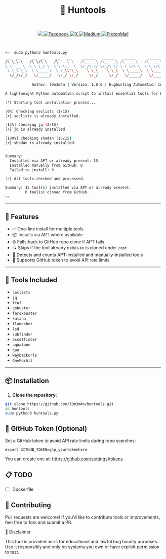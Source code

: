 <h1 align="center">🐞 Huntools</h1>
<br>
<p align="center">
    <a href="https://visitorbadge.io/status?path=https%3A%2F%2Fgithub.com%2Fl0n3m4n%2FSearchToolkit">
        <img src="https://api.visitorbadge.io/api/visitors?path=https%3A%2F%2Fgithub.com%2Fl0n3m4n%2Fbughunting-automation&label=Visitors&countColor=%2337d67a" />
    </a>
    <a href="https://www.facebook.com/UEVOLVJU">
        <img src="https://img.shields.io/badge/Facebook-%231877F2.svg?style=for-the-badge&logo=Facebook&logoColor=white" alt="Facebook">
    </a>
      <a href="https://www.twitter.com/UEVOLVJU">
        <img src="https://img.shields.io/badge/Twitter-%23000000.svg?style=for-the-badge&logo=X&logoColor=white" alt="X">
    </a>
    <a href="https://medium.com/@l0n3m4n">
        <img src="https://img.shields.io/badge/Medium-12100E?style=for-the-badge&logo=medium&logoColor=white" alt="Medium">
    </a> 
    <a href="mailto:l0n3m4n@proton.me">
      <img src="https://img.shields.io/badge/ProtonMail-6001D2?style=for-the-badge&logo=protonmail&logoColor=white" alt="ProtonMail">
    </a>
</p>
<br/>

```bash
~>  sudo python3 huntools.py
 __  __     __  __     __   __     ______   ______   ______     ______     __         ______    
/\ \_\ \   /\ \/\ \   /\ "-.\ \   /\__  _\ /\__  _\ /\  __ \   /\  __ \   /\ \       /\  ___\   
\ \  __ \  \ \ \_\ \  \ \ \-.  \  \/_/\ \/ \/_/\ \/ \ \ \/\ \  \ \ \/\ \  \ \ \____  \ \___  \  
 \ \_\ \_\  \ \_____\  \ \_\\"\_\    \ \_\    \ \_\  \ \_____\  \ \_____\  \ \_____\  \/\_____\ 
  \/_/\/_/   \/_____/   \/_/ \/_/     \/_/     \/_/   \/_____/   \/_____/   \/_____/   \/_____/ 
                                                                                                                      
            Author: l0n3m4n | Version: 1.0.0 | Bughunting Automation Installer 

A lightweight Python automation script to install essential tools for bug bounty and penetration testing via APT or GitHub clone fallback — with smart checks and status reporting.

[*] Starting tool installation process...

[6%] Checking seclists (1/15)
[+] seclists is already installed.

[13%] Checking jq (2/15)
[+] jq is already installed.

[100%] Checking shodan (15/15)
[+] shodan is already installed.


Summary:
  Installed via APT or already present: 15
  Installed manually from GitHub: 0
  Failed to install: 0

[✓] All tools checked and processed.

Summary: 15 tool(s) installed via APT or already present.
         0 tool(s) cloned from GitHub.
~>                                        
```
---

## 🚀 Features

- ✅ One-line install for multiple tools
- 📦 Installs via APT where available
- 🌐 Falls back to GitHub repo clone if APT fails
- 🔍 Skips if the tool already exists or is cloned under `/opt`
- 🧠 Detects and counts APT-installed and manually-installed tools
- 🔐 Supports GitHub token to avoid API rate limits

---

## 🧰 Tools Included

- `seclists`
- `jq`
- `ffuf`
- `gobuster`
- `feroxbuster`
- `katana`
- `flameshot`
- `lsd`
- `subfinder`
- `assetfinder`
- `aquatone`
- `gau`
- `waybackurls`
- `OneForAll`

---

## 📦 Installation

1. **Clone the repository:**

```bash
git clone https://github.com/l0n3m4n/huntools.git
cd huntools
sudo python3 huntools.py 
```
## 🔐 GitHub Token (Optional)

Set a GitHub token to avoid API rate limits during repo searches:
```
export GITHUB_TOKEN=ghp_yourtokenhere
```
You can create one at: https://github.com/settings/tokens

## 📋 TODO 
- [ ] Dockerfile   


## 🙌 Contributing
Pull requests are welcome! If you'd like to contribute tools or improvements, feel free to fork and submit a PR.

📣 Disclaimer

This tool is provided as-is for educational and lawful bug bounty purposes. Use it responsibly and only on systems you own or have explicit permission to test.
